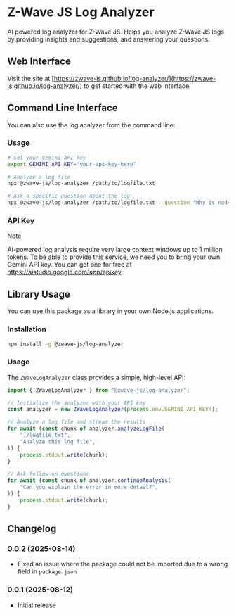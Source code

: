 # Z-Wave JS Log Analyzer

AI powered log analyzer for Z-Wave JS. Helps you analyze Z-Wave JS logs by providing insights and suggestions, and answering your questions.

## Web Interface

Visit the site at [https://zwave-js.github.io/log-analyzer/](https://zwave-js.github.io/log-analyzer/) to get started with the web interface.

## Command Line Interface

You can also use the log analyzer from the command line:

### Usage

```bash
# Set your Gemini API key
export GEMINI_API_KEY="your-api-key-here"

# Analyze a log file
npx @zwave-js/log-analyzer /path/to/logfile.txt

# Ask a specific question about the log
npx @zwave-js/log-analyzer /path/to/logfile.txt --question "Why is node 5 not responding?"
```

### API Key

> [!NOTE]
> AI-powered log analysis require very large context windows up to 1 million tokens. To be able to provide this service, we need you to bring your own Gemini API key. You can get one for free at https://aistudio.google.com/app/apikey

## Library Usage

You can use this package as a library in your own Node.js applications.

### Installation

```bash
npm install -g @zwave-js/log-analyzer
```

### Usage

The `ZWaveLogAnalyzer` class provides a simple, high-level API:

```typescript
import { ZWaveLogAnalyzer } from "@zwave-js/log-analyzer";

// Initialize the analyzer with your API key
const analyzer = new ZWaveLogAnalyzer(process.env.GEMINI_API_KEY!);

// Analyze a log file and stream the results
for await (const chunk of analyzer.analyzeLogFile(
	"./logfile.txt",
	"Analyze this log file",
)) {
	process.stdout.write(chunk);
}

// Ask follow-up questions
for await (const chunk of analyzer.continueAnalysis(
	"Can you explain the error in more detail?",
)) {
	process.stdout.write(chunk);
}
```

## Changelog

<!--
	Placeholder for next release:
	### **WORK IN PROGRESS**
-->

### 0.0.2 (2025-08-14)

- Fixed an issue where the package could not be imported due to a wrong field in `package.json`

### 0.0.1 (2025-08-12)

- Initial release
